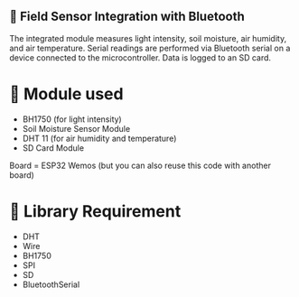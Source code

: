 ## 🌱 Field Sensor Integration with Bluetooth

The integrated module measures light intensity, soil moisture, air humidity, and air temperature. Serial readings are performed via Bluetooth serial on a device connected to the microcontroller. Data is logged to an SD card.

# 🎒 Module used
- BH1750 (for light intensity)
- Soil Moisture Sensor Module
- DHT 11 (for air humidity and temperature)
- SD Card Module

Board = ESP32 Wemos (but you can also reuse this code with another board)

# 🎁 Library Requirement
- DHT
- Wire
- BH1750
- SPI
- SD
- BluetoothSerial
